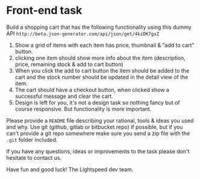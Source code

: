 # Front-end task

Build a shopping cart that has the following functionality using this dummy API `http://beta.json-generator.com/api/json/get/4kiDK7gxZ`

1. Show a grid of items with each item has price, thumbnail & "add to cart" button.
2. clicking one item should show more info about the item (description, price, remaining stock & add to cart button)
3. When you click the add to cart button the item should be added to the cart and the stock number should be updated in the detail view of the item.
4. The cart should have a checkout button, when clicked show a successful message and clear the cart.
5. Design is left for you, it's not a design task so nothing fancy but of course responsive. But functionality is more important.

Please provide a `README` file describing your rational, tools & ideas you used and why. Use git (github, gitlab or bitbucket repo) if possible, but if you can't provide a git repo somewhere make sure you send a zip file with the `.git` folder included.

If you have any questions, ideas or improvements to the task please don't hesitate to contact us.

Have fun and good luck!
The Lightspeed dev team.
